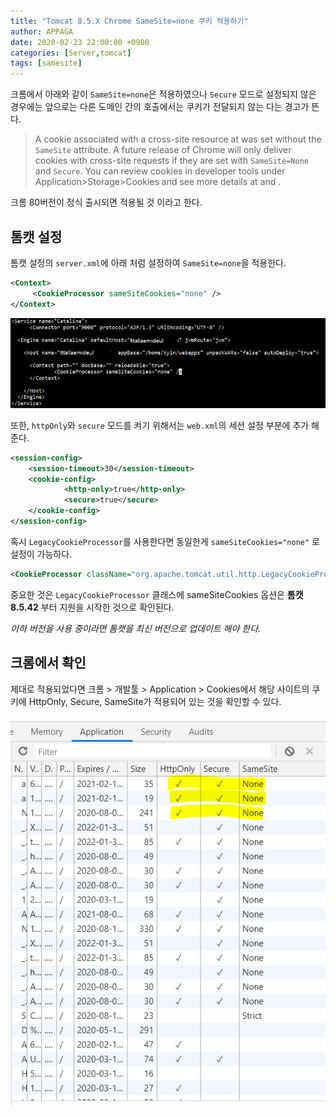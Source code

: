 ```yaml
---
title: "Tomcat 8.5.X Chrome SameSite=none 쿠키 적용하기"
author: APPAGA
date: 2020-02-23 22:00:00 +0900
categories: [Server,tomcat]
tags: [samesite]
---
```


크롬에서 아래와 같이 `SameSite=none`은 적용하였으나 `Secure` 모드로 설정되지 않은 경우에는 
앞으로는 다른 도메인 간의 호출에서는 쿠키가 전달되지 않는 다는 경고가 뜬다.

> A cookie associated with a cross-site resource at  was set without the `SameSite` attribute.
> A future release of Chrome will only deliver cookies with cross-site requests if they are set with `SameSite=None` and `Secure`.
> You can review cookies in developer tools under Application>Storage>Cookies and see more details at  and .

크롬 80버전이 정식 출시되면 적용될 것 이라고 한다.

## 톰캣 설정

톰캣 설정의 `server.xml`에 아래 처럼 설정하여 `SameSite=none`을 적용한다.

```xml
<Context>
     <CookieProcessor sameSiteCookies="none" />
</Context>
```

![server.xml](/assets/img/tomcat/tomcat-001-01.png)

또한, `httpOnly`와 `secure` 모드를 켜기 위해서는 `web.xml`의 세션 설정 부분에 추가 해준다.

```xml
<session-config>
    <session-timeout>30</session-timeout>
    <cookie-config>
            <http-only>true</http-only>
            <secure>true</secure>
    </cookie-config>
</session-config>
```

혹시 `LegacyCookieProcessor`를 사용한다면 동일한게 `sameSiteCookies="none"` 로 설정이 가능하다.

```xml
<CookieProcessor className="org.apache.tomcat.util.http.LegacyCookieProcessor" sameSiteCookies="none" />
```

중요한 것은 `LegacyCookieProcessor` 클래스에 
sameSiteCookies 옵션은 **톰캣 8.5.42** 부터 지원을 시작한 것으로 확인된다.

_*이하 버전을 사용 중이라면 톰캣을 최신 버전으로 업데이트 해야 한다.*_

## 크롬에서 확인

제대로 적용되었다면 크롬 > 개발툴 > Application > Cookies에서 
해당 사이트의 쿠키에 HttpOnly, Secure, SameSite가 적용되어 있는 것을 확인할 수 있다.

![크롬 쿠기 확인](/assets/img/tomcat/tomcat-001-02.png)

